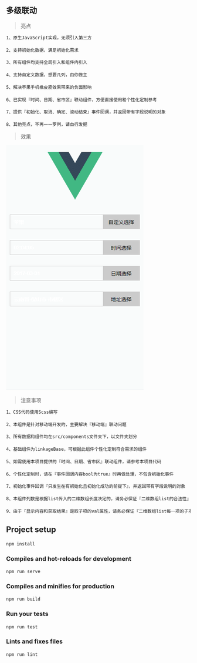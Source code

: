 ## 多级联动

> 亮点

``` bash
1、原生JavaScript实现，无须引入第三方

2、支持初始化数据，满足初始化需求

3、所有组件均支持全局引入和组件内引入

4、支持自定义数据，想要几列，由你做主

5、解决苹果手机橡皮筋效果带来的负面影响

6、已实现『时间、日期、省市区』联动组件，方便直接使用和个性化定制参考

7、提供『初始化、取消、确定、滚动结束』事件回调，并返回带有字段说明的对象

8、其他亮点，不再一一罗列，请自行发掘
```

> 效果

![最终效果](/demo/demo.gif)

> 注意事项

``` bash
1、CSS代码使用Scss编写

2、本组件是针对移动端开发的，主要解决『移动端』联动问题

3、所有数据和组件均在src/components文件夹下，以文件夹划分

4、基础组件为linkageBase，可根据此组件个性化定制符合需求的组件

5、如需使用本项目提供的『时间、日期、省市区』联动组件，请参考本项目代码

6、个性化定制时，请在『事件回调内容bool为true』时再做处理，不包含初始化事件

7、初始化事件回调『只发生在有初始化且初始化成功的前提下』，并返回带有字段说明的对象

8、本组件列数是根据list传入的二维数组长度决定的，请务必保证『二维数组list的合法性』

9、由于『显示内容和获取结果』是取子项的val属性，请务必保证『二维数组list每一项的子项为带有val属性的对象』
```

## Project setup
```
npm install
```

### Compiles and hot-reloads for development
```
npm run serve
```

### Compiles and minifies for production
```
npm run build
```

### Run your tests
```
npm run test
```

### Lints and fixes files
```
npm run lint
```
